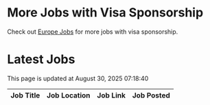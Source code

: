 # More Jobs with Visa Sponsorship

Check out [Europe Jobs](https://github.com/sureshparimi/europejobs#latest-jobs) for more jobs with visa sponsorship.

# Latest Jobs

This page is updated at August 30, 2025 07:18:40

| Job Title | Job Location | Job Link | Job Posted |
| --- | --- | --- | --- |
